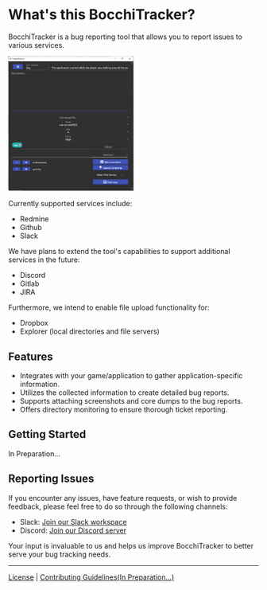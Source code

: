 # What's this BocchiTracker?

BocchiTracker is a bug reporting tool that allows you to report issues to various services. 

<img src="./Documents/Resources/BocchiTracker.png" width="50%">

Currently supported services include:

- Redmine
- Github
- Slack

We have plans to extend the tool's capabilities to support additional services in the future:

- Discord
- Gitlab
- JIRA

Furthermore, we intend to enable file upload functionality for:

- Dropbox
- Explorer (local directories and file servers)

## Features

- Integrates with your game/application to gather application-specific information.
- Utilizes the collected information to create detailed bug reports.
- Supports attaching screenshots and core dumps to the bug reports.
- Offers directory monitoring to ensure thorough ticket reporting.

## Getting Started
In Preparation...


## Reporting Issues

If you encounter any issues, have feature requests, or wish to provide feedback, please feel free to do so through the following channels:

- Slack: [Join our Slack workspace](https://join.slack.com/t/bocchitracker/shared_invite/zt-20lzjarua-cmYTqEiBiCSFp_A1cq36Qg)
- Discord: [Join our Discord server](https://join.slack.com/t/bocchitracker/shared_invite/zt-20lzjarua-cmYTqEiBiCSFp_A1cq36Qg)

Your input is invaluable to us and helps us improve BocchiTracker to better serve your bug tracking needs.

---

[License](LICENCE.txt) | [Contributing Guidelines(In Preparation...)](CONTRIBUTING.md)